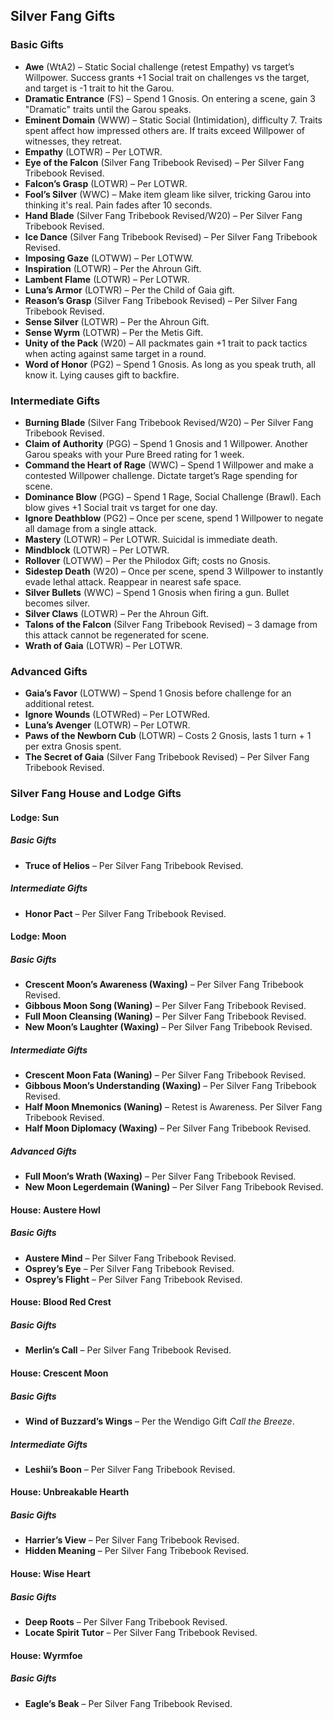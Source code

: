 ## Silver Fang Gifts

### Basic Gifts
- **Awe** (WtA2) – Static Social challenge (retest Empathy) vs target’s Willpower. Success grants +1 Social trait on challenges vs the target, and target is -1 trait to hit the Garou.
- **Dramatic Entrance** (FS) – Spend 1 Gnosis. On entering a scene, gain 3 "Dramatic" traits until the Garou speaks.
- **Eminent Domain** (WWW) – Static Social (Intimidation), difficulty 7. Traits spent affect how impressed others are. If traits exceed Willpower of witnesses, they retreat.
- **Empathy** (LOTWR) – Per LOTWR.
- **Eye of the Falcon** (Silver Fang Tribebook Revised) – Per Silver Fang Tribebook Revised.
- **Falcon’s Grasp** (LOTWR) – Per LOTWR.
- **Fool’s Silver** (WWC) – Make item gleam like silver, tricking Garou into thinking it's real. Pain fades after 10 seconds.
- **Hand Blade** (Silver Fang Tribebook Revised/W20) – Per Silver Fang Tribebook Revised.
- **Ice Dance** (Silver Fang Tribebook Revised) – Per Silver Fang Tribebook Revised.
- **Imposing Gaze** (LOTWW) – Per LOTWW.
- **Inspiration** (LOTWR) – Per the Ahroun Gift.
- **Lambent Flame** (LOTWR) – Per LOTWR.
- **Luna’s Armor** (LOTWR) – Per the Child of Gaia gift.
- **Reason’s Grasp** (Silver Fang Tribebook Revised) – Per Silver Fang Tribebook Revised.
- **Sense Silver** (LOTWR) – Per the Ahroun Gift.
- **Sense Wyrm** (LOTWR) – Per the Metis Gift.
- **Unity of the Pack** (W20) – All packmates gain +1 trait to pack tactics when acting against same target in a round.
- **Word of Honor** (PG2) – Spend 1 Gnosis. As long as you speak truth, all know it. Lying causes gift to backfire.

### Intermediate Gifts
- **Burning Blade** (Silver Fang Tribebook Revised/W20) – Per Silver Fang Tribebook Revised.
- **Claim of Authority** (PGG) – Spend 1 Gnosis and 1 Willpower. Another Garou speaks with your Pure Breed rating for 1 week.
- **Command the Heart of Rage** (WWC) – Spend 1 Willpower and make a contested Willpower challenge. Dictate target’s Rage spending for scene.
- **Dominance Blow** (PGG) – Spend 1 Rage, Social Challenge (Brawl). Each blow gives +1 Social trait vs target for one day.
- **Ignore Deathblow** (PG2) – Once per scene, spend 1 Willpower to negate all damage from a single attack.
- **Mastery** (LOTWR) – Per LOTWR. Suicidal is immediate death.
- **Mindblock** (LOTWR) – Per LOTWR.
- **Rollover** (LOTWW) – Per the Philodox Gift; costs no Gnosis.
- **Sidestep Death** (W20) – Once per scene, spend 3 Willpower to instantly evade lethal attack. Reappear in nearest safe space.
- **Silver Bullets** (WWC) – Spend 1 Gnosis when firing a gun. Bullet becomes silver.
- **Silver Claws** (LOTWR) – Per the Ahroun Gift.
- **Talons of the Falcon** (Silver Fang Tribebook Revised) – 3 damage from this attack cannot be regenerated for scene.
- **Wrath of Gaia** (LOTWR) – Per LOTWR.

### Advanced Gifts
- **Gaia’s Favor** (LOTWW) – Spend 1 Gnosis before challenge for an additional retest.
- **Ignore Wounds** (LOTWRed) – Per LOTWRed.
- **Luna’s Avenger** (LOTWR) – Per LOTWR.
- **Paws of the Newborn Cub** (LOTWR) – Costs 2 Gnosis, lasts 1 turn + 1 per extra Gnosis spent.
- **The Secret of Gaia** (Silver Fang Tribebook Revised) – Per Silver Fang Tribebook Revised.

### Silver Fang House and Lodge Gifts

#### Lodge: Sun

##### Basic Gifts
- **Truce of Helios** – Per Silver Fang Tribebook Revised.

##### Intermediate Gifts
- **Honor Pact** – Per Silver Fang Tribebook Revised.

#### Lodge: Moon

##### Basic Gifts
- **Crescent Moon’s Awareness (Waxing)** – Per Silver Fang Tribebook Revised.
- **Gibbous Moon Song (Waning)** – Per Silver Fang Tribebook Revised.
- **Full Moon Cleansing (Waning)** – Per Silver Fang Tribebook Revised.
- **New Moon’s Laughter (Waxing)** – Per Silver Fang Tribebook Revised.

##### Intermediate Gifts
- **Crescent Moon Fata (Waning)** – Per Silver Fang Tribebook Revised.
- **Gibbous Moon’s Understanding (Waxing)** – Per Silver Fang Tribebook Revised.
- **Half Moon Mnemonics (Waning)** – Retest is Awareness. Per Silver Fang Tribebook Revised.
- **Half Moon Diplomacy (Waxing)** – Per Silver Fang Tribebook Revised.

##### Advanced Gifts
- **Full Moon’s Wrath (Waxing)** – Per Silver Fang Tribebook Revised.
- **New Moon Legerdemain (Waning)** – Per Silver Fang Tribebook Revised.

#### House: Austere Howl

##### Basic Gifts
- **Austere Mind** – Per Silver Fang Tribebook Revised.
- **Osprey’s Eye** – Per Silver Fang Tribebook Revised.
- **Osprey’s Flight** – Per Silver Fang Tribebook Revised.

#### House: Blood Red Crest

##### Basic Gifts 
- **Merlin’s Call** – Per Silver Fang Tribebook Revised.

#### House: Crescent Moon

##### Basic Gifts
- **Wind of Buzzard’s Wings** – Per the Wendigo Gift *Call the Breeze*.

##### Intermediate Gifts
- **Leshii’s Boon** – Per Silver Fang Tribebook Revised.

#### House: Unbreakable Hearth

##### Basic Gifts
- **Harrier’s View** – Per Silver Fang Tribebook Revised.
- **Hidden Meaning** – Per Silver Fang Tribebook Revised.

#### House: Wise Heart

##### Basic Gifts
- **Deep Roots** – Per Silver Fang Tribebook Revised.
- **Locate Spirit Tutor** – Per Silver Fang Tribebook Revised.

#### House: Wyrmfoe

##### Basic Gifts
- **Eagle’s Beak** – Per Silver Fang Tribebook Revised.